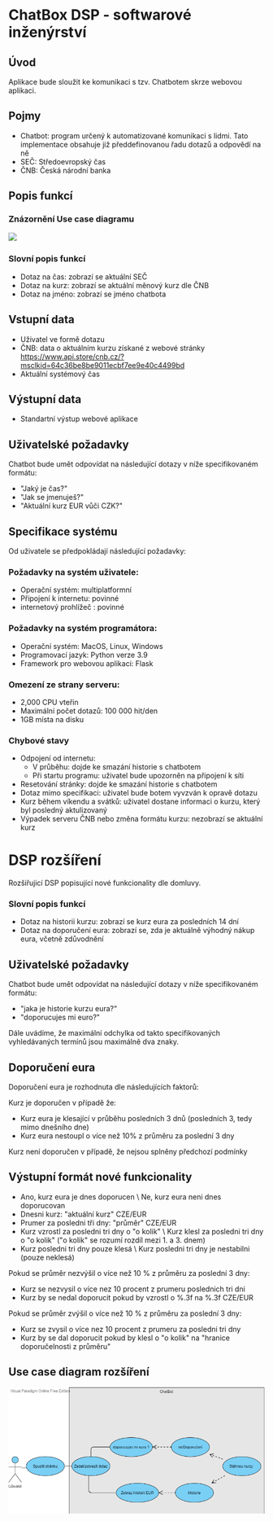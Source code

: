 # ChatBox DSP - softwarové inženýrství

## Úvod

Aplikace bude sloužit ke komunikaci s tzv. Chatbotem skrze webovou aplikaci.

## Pojmy
- Chatbot: program určený k automatizované komunikaci s lidmi. Tato implementace obsahuje již předdefinovanou řadu dotazů a odpovědí na ně
- SEČ: Středoevropský čas
- ČNB: Česká národní banka

## Popis funkcí

### Znázornění Use case diagramu

<img src="https://github.com/JanPodavka/ChatBotproject/blob/master/data/ucd.jpg">

### Slovní popis funkcí
- Dotaz na čas: zobrazí se aktuální SEČ
- Dotaz na kurz: zobrazí se aktuální měnový kurz dle ČNB
- Dotaz na jméno: zobrazí se jméno chatbota

## Vstupní data
- Uživatel ve formě dotazu
- ČNB: data o aktuálním kurzu získané z webové stránky https://www.api.store/cnb.cz/?msclkid=64c36be8be9011ecbf7ee9e40c4499bd
- Aktuální systémový čas

## Výstupní data

- Standartní výstup webové aplikace

## Uživatelské požadavky

 Chatbot bude umět odpovídat na následující dotazy v níže specifikovaném formátu:
 
 - "Jaký je čas?"
 - "Jak se jmenuješ?"
 - "Aktuální kurz EUR vůči CZK?"

## Specifikace systému
Od uživatele se předpokládají následující požadavky:

### Požadavky na systém uživatele:

- Operační systém: multiplatformní
- Připojení k internetu: povinné
- internetový prohlížeč : povinné

### Požadavky na systém programátora:

- Operační systém: MacOS, Linux, Windows
- Programovací jazyk: Python verze 3.9
- Framework pro webovou aplikaci: Flask

### Omezení ze strany serveru:

- 2,000 CPU vteřin
- Maximální počet dotazů: 100 000 hit/den
- 1GB místa na disku

### Chybové stavy

 - Odpojení od internetu:
   - V průběhu: dojde ke smazání historie s chatbotem
   - Při startu programu: uživatel bude upozorněn na připojení k síti
 - Resetování stránky: dojde ke smazání historie s chatbotem
 - Dotaz mimo specifikaci: uživatel bude botem vyvzván k opravě dotazu
 - Kurz během víkendu a svátků: uživatel dostane informaci o kurzu, který byl posledný aktulizovaný
 - Výpadek serveru ČNB nebo změna formátu kurzu: nezobrazí se aktuální kurz



# DSP rozšíření

Rozšiřujicí DSP popisující nové funkcionality dle domluvy.

### Slovní popis funkcí
- Dotaz na historii kurzu: zobrazí se kurz eura za posledních 14 dní
- Dotaz na doporučení eura: zobrazí se, zda je aktuálně výhodný nákup eura, včetně zdůvodnění

## Uživatelské požadavky

 Chatbot bude umět odpovídat na následující dotazy v níže specifikovaném formátu:
 
 - "jaka je historie kurzu eura?"
 - "doporucujes mi euro?"

Dále uvádíme, že maximální odchylka od takto specifikovaných vyhledávaných termínů jsou maximálně dva znaky.

## Doporučení eura

Doporučení eura je rozhodnuta dle následujících faktorů:

Kurz je doporučen v případě že:

- Kurz eura je klesající v průběhu posledních 3 dnů (posledních 3, tedy mimo dnešního dne)
- Kurz eura nestoupl o více než 10% z průměru za poslední 3 dny

Kurz není doporučen v případě, že nejsou splněny předchozí podmínky

## Výstupní formát nové funkcionality

- Ano, kurz eura je dnes doporucen \  Ne, kurz eura neni dnes doporucovan
- Dnesni kurz: "aktuální kurz" CZE/EUR 
- Prumer za posledni tři dny: "průměr" CZE/EUR
- Kurz vzrostl za posledni tri dny o "o kolik" \ Kurz klesl za posledni tri dny o "o kolik" ("o kolik" se rozumí rozdíl mezi 1. a 3. dnem)
- Kurz posledni tri dny pouze klesá \ Kurz posledni tri dny je nestabilni (pouze neklesá)

Pokud se průměr nezvýšil o více než 10 % z průměru za poslední 3 dny:

- Kurz se nezvysil o více nez 10 procent z prumeru poslednich tri dni
- Kurz by se nedal doporucit pokud by vzrostl o %.3f na %.3f CZE/EUR

Pokud se průměr zvýšil o více než 10 % z průměru za poslední 3 dny:

- Kurz se zvysil o více nez 10 procent z prumeru za posledni tri dny
- Kurz by se dal doporucit pokud by klesl o "o kolik" na "hranice doporučelnosti z průměru"


## Use case diagram rozšíření

<img src="https://github.com/JanPodavka/ChatBotproject/blob/master/data/Chatbot.png">
